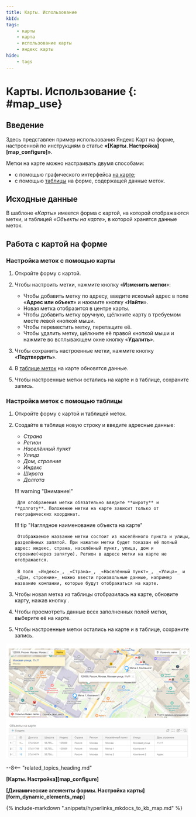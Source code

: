 ```yaml
---
title: Карты. Использование
kbId:
tags:
    - карты
    - карта
    - использование карты
    - яндекс карты
hide:
    - tags
---
```


# Карты. Использование {: #map_use}

## Введение

Здесь представлен пример использования Яндекс Карт на форме, настроенной по инструкциям в статье **«[Карты. Настройка][map_configure]»**.

Метки на карте можно настраивать двумя способами:

- с помощью графического интерфейса [на карте](#поиск-и-настройка-меток-с-помощью-карты);
- с помощью [таблицы](#настройка-меток-с-помощью-таблицы-объектов-на-карте) на форме, содержащей данные меток.

## Исходные данные

В шаблоне _«Карты»_ имеется форма c картой, на которой отображаются метки, и таблицей _«Объекты на карте»_, в которой хранятся данные меток.

## Работа с картой на форме

### Настройка меток с помощью карты

1. Откройте форму с картой.
2. Чтобы настроить метки, нажмите кнопку «**Изменить метки**»:

    - Чтобы добавить метку по адресу, введите искомый адрес в поле «**Адрес или объект**» и нажмите кнопку «**Найти**».
    - Новая метка отобразится в центре карты.
    - Чтобы добавить метку вручную, щёлкните карту в требуемом месте левой кнопкой мыши.
    - Чтобы переместить метку, перетащите её.
    - Чтобы удалить метку, щёлкните её правой кнопкой мыши и нажмите во всплывающем окне кнопку «**Удалить**».

3. Чтобы сохранить настроенные метки, нажмите кнопку «**Подтвердить**».
4. В [таблице меток](#настройка-меток-с-помощью-таблицы) на карте обновятся данные.
5. Чтобы настроенные метки остались на карте и в таблице, сохраните запись.

### Настройка меток с помощью таблицы

1. Откройте форму с картой и таблицей меток.
2. Создайте в таблице новую строку и введите адресные данные:

    - _Страна_
    - _Регион_
    - _Населённый пункт_
    - _Улица_
    - _Дом, строение_
    - _Индекс_
    - _Широта_
    - _Долгота_

    !!! warning "Внимание!"

        Для отображения метки обязательно введите **широту** и **долготу**. Положение метки на карте зависит только от географических координат.

    !!! tip "Наглядное наименование объекта на карте"

        Отображаемое название метки состоит из населённого пункта и улицы, разделённых запятой. При нажатии метки будет показан её полный адрес: индекс, страна, населённый пункт, улица, дом и строение(через запятую). Регион в адресе метки на карте не отображается.

        В поля _«Индекс»_, _«Страна»_, _«Населённый пункт»_, _«Улица»_ и _«Дом, строение»_ можно ввести произвольные данные, например название компании, которые будут отображаться на карте.

3. Чтобы новая метка из таблицы отобразилась на карте, обновите карту, нажав кнопку <i class="fa-light fa-arrows-rotate"></i>.
4. Чтобы просмотреть данные всех заполненных полей метки, выберите её на карте.
5. Чтобы настроенные метки остались на карте и в таблице, сохраните запись.

_![Пример карты и таблицы меток на карте](img/map_use_example.png)_

--8<-- "related_topics_heading.md"

**[Карты. Настройка][map_configure]**

**[Динамические элементы формы. Настройка карты][form_dynamic_elements_map]**

{%
include-markdown ".snippets/hyperlinks_mkdocs_to_kb_map.md"
%}
